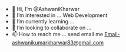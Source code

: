 - 👋 Hi, I’m @AshwaniKharwar
- 👀 I’m interested in ... Web Development 
- 🌱 I’m currently learning ...
- 💞️ I’m looking to collaborate on ...
- 📫 How to reach me ... send email me Email-ashwanikumarkharwar83@gmail.com

<!---
Ashwin754/Ashwin754 is a ✨ special ✨ repository because its `README.md` (this file) appears on your GitHub profile.
You can click the Preview link to take a look at your changes.
--->
